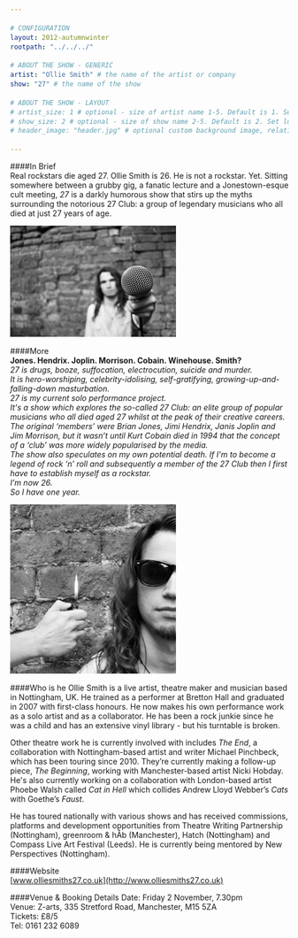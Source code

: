 ```yaml
---

# CONFIGURATION
layout: 2012-autumnwinter
rootpath: "../../../"

# ABOUT THE SHOW - GENERIC
artist: "Ollie Smith" # the name of the artist or company
show: "27" # the name of the show

# ABOUT THE SHOW - LAYOUT
# artist_size: 1 # optional - size of artist name 1-5. Default is 1. Set longer names to lower values
# show_size: 2 # optional - size of show name 2-5. Default is 2. Set longer names to lower values
# header_image: "header.jpg" # optional custom background image, relative to current page

---
```

####In Brief    
Real rockstars die aged 27. Ollie Smith is 26. He is not a rockstar. Yet. Sitting somewhere between a grubby gig, a fanatic lecture and a Jonestown-esque cult meeting, *27* is a darkly humorous show that stirs up the myths surrounding the notorious 27 Club: a group of legendary musicians who all died at just 27 years of age.    

![27](Ollie27_1.jpg)    

####More    
**Jones. Hendrix. Joplin. Morrison. Cobain. Winehouse. Smith?**  
*27 is drugs, booze, suffocation, electrocution, suicide and murder.    
It is hero-worshiping, celebrity-idolising, self-gratifying, growing-up-and-falling-down masturbation.    
27 is my current solo performance project.   
It's a show which explores the so-called 27 Club: an elite group of popular musicians who all died aged 27 whilst at the peak of their creative careers.    
The original ‘members’ were Brian Jones, Jimi Hendrix, Janis Joplin and Jim Morrison, but it wasn’t until Kurt Cobain died in 1994 that the concept of a ‘club’ was more widely popularised by the media.    
The show also speculates on my own potential death.  If I'm to become a legend of rock ‘n’ roll and subsequently a member of the 27 Club then I first have to establish myself as a rockstar.    
I’m now 26.    
So I have one year.*    

![27](Ollie27_2.jpg) 

####Who is he
Ollie Smith is a live artist, theatre maker and musician based in Nottingham, UK.  He trained as a performer at Bretton Hall and graduated in 2007 with first-class honours.  He now makes his own performance work as a solo artist and as a collaborator.  He has been a rock junkie since he was a child and has an extensive vinyl library - but his turntable is broken.    

Other theatre work he is currently involved with includes *The End*, a collaboration with Nottingham-based artist and writer Michael Pinchbeck, which has been touring since 2010.  They’re currently making a follow-up piece, *The Beginning*, working with Manchester-based artist Nicki Hobday.  He's also currently working on a collaboration with London-based artist Phoebe Walsh called *Cat in Hell* which collides Andrew Lloyd Webber’s *Cats* with Goethe’s *Faust*.    

He has toured nationally with various shows and has received commissions, platforms and development opportunities from Theatre Writing Partnership (Nottingham), greenroom & hÅb (Manchester), Hatch (Nottingham) and Compass Live Art Festival (Leeds).  He is currently being mentored by New Perspectives (Nottingham).    


####Website    
[www.olliesmiths27.co.uk](http://www.olliesmiths27.co.uk)


####Venue & Booking Details
Date:   Friday 2 November, 7.30pm    
Venue:	Z-arts, 335 Stretford Road, Manchester, M15 5ZA    
Tickets: £8/5    
Tel:      0161 232 6089     
